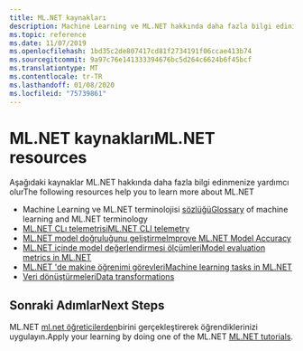 ```yaml
---
title: ML.NET kaynakları
description: Machine Learning ve ML.NET hakkında daha fazla bilgi edinin
ms.topic: reference
ms.date: 11/07/2019
ms.openlocfilehash: 1bd35c2de807417cd81f2734191f06ccae413b74
ms.sourcegitcommit: 9a97c76e141333394676bc5d264c6624b6f45bcf
ms.translationtype: MT
ms.contentlocale: tr-TR
ms.lasthandoff: 01/08/2020
ms.locfileid: "75739861"
---
```

# <a name="mlnet-resources"></a><span data-ttu-id="78489-103">ML.NET kaynakları</span><span class="sxs-lookup"><span data-stu-id="78489-103">ML.NET resources</span></span>

<span data-ttu-id="78489-104">Aşağıdaki kaynaklar ML.NET hakkında daha fazla bilgi edinmenize yardımcı olur</span><span class="sxs-lookup"><span data-stu-id="78489-104">The following resources help you to learn more about ML.NET</span></span>

- <span data-ttu-id="78489-105">Machine Learning ve ML.NET terminolojisi [sözlüğü](glossary.md)</span><span class="sxs-lookup"><span data-stu-id="78489-105">[Glossary](glossary.md) of machine learning and ML.NET terminology</span></span>
- [<span data-ttu-id="78489-106">ML.NET CLı telemetrisi</span><span class="sxs-lookup"><span data-stu-id="78489-106">ML.NET CLI telemetry</span></span>](ml-net-cli-telemetry.md)
- [<span data-ttu-id="78489-107">ML.NET model doğruluğunu geliştirme</span><span class="sxs-lookup"><span data-stu-id="78489-107">Improve ML.NET Model Accuracy</span></span>](improve-machine-learning-model-ml-net.md)
- [<span data-ttu-id="78489-108">ML.NET içinde model değerlendirmesi ölçümleri</span><span class="sxs-lookup"><span data-stu-id="78489-108">Model evaluation metrics in ML.NET</span></span>](metrics.md)
- [<span data-ttu-id="78489-109">ML.NET 'de makine öğrenimi görevleri</span><span class="sxs-lookup"><span data-stu-id="78489-109">Machine learning tasks in ML.NET</span></span>](tasks.md)
- [<span data-ttu-id="78489-110">Veri dönüştürmeleri</span><span class="sxs-lookup"><span data-stu-id="78489-110">Data transformations</span></span>](transforms.md)

## <a name="next-steps"></a><span data-ttu-id="78489-111">Sonraki Adımlar</span><span class="sxs-lookup"><span data-stu-id="78489-111">Next Steps</span></span>

<span data-ttu-id="78489-112">ML.NET [ml.net öğreticilerden](../tutorials/index.md)birini gerçekleştirerek öğrendiklerinizi uygulayın.</span><span class="sxs-lookup"><span data-stu-id="78489-112">Apply your learning by doing one of the ML.NET [ML.NET tutorials](../tutorials/index.md).</span></span>
